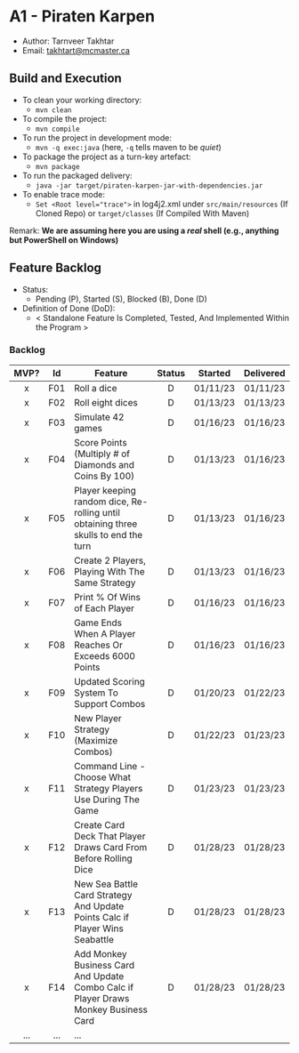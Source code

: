# A1 - Piraten Karpen

  * Author: Tarnveer Takhtar
  * Email: <takhtart@mcmaster.ca>

## Build and Execution

  * To clean your working directory:
    * `mvn clean`
  * To compile the project:
    * `mvn compile`
  * To run the project in development mode:
    * `mvn -q exec:java` (here, `-q` tells maven to be _quiet_)
  * To package the project as a turn-key artefact:
    * `mvn package`
  * To run the packaged delivery:
    * `java -jar target/piraten-karpen-jar-with-dependencies.jar` 
  * To enable trace mode:
    * `Set <Root level="trace">` in log4j2.xml under `src/main/resources` (If Cloned Repo) or `target/classes` (If Compiled With Maven)

Remark: **We are assuming here you are using a _real_ shell (e.g., anything but PowerShell on Windows)**

## Feature Backlog

 * Status: 
   * Pending (P), Started (S), Blocked (B), Done (D)
 * Definition of Done (DoD):
   * < Standalone Feature Is Completed, Tested, And Implemented Within the Program >

### Backlog 

| MVP? | Id  | Feature  | Status  |  Started  | Delivered |
| :-:  |:-:  |---       | :-:     | :-:       | :-:       |
| x   | F01 | Roll a dice | D | 01/11/23 | 01/11/23 |
| x   | F02 | Roll eight dices  | D | 01/13/23 | 01/13/23 |
| x   | F03 | Simulate 42 games | D | 01/16/23 | 01/16/23 |
| x   | F04 | Score Points (Multiply # of Diamonds and Coins By 100) | D | 01/13/23 | 01/16/23 |
| x   | F05 | Player keeping random dice, Re-rolling until obtaining three skulls to end the turn | D | 01/13/23 | 01/16/23 |
| x   | F06 | Create 2 Players, Playing With The Same Strategy | D | 01/13/23 | 01/16/23 |
| x   | F07 | Print % Of Wins of Each Player | D | 01/16/23 |  01/16/23 |
| x   | F08 | Game Ends When A Player Reaches Or Exceeds 6000 Points | D | 01/16/23 | 01/16/23 |
| x   | F09 | Updated Scoring System To Support Combos | D | 01/20/23 | 01/22/23 |
| x   | F10 | New Player Strategy (Maximize Combos) | D | 01/22/23 | 01/23/23 |
| x   | F11 | Command Line - Choose What Strategy Players Use During The Game | D | 01/23/23 | 01/23/23 |
| x   | F12 | Create Card Deck That Player Draws Card From Before Rolling Dice | D | 01/28/23 | 01/28/23 |
| x   | F13 | New Sea Battle Card Strategy And Update Points Calc if Player Wins Seabattle | D | 01/28/23 | 01/28/23 |
| x   | F14 | Add Monkey Business Card And Update Combo Calc if Player Draws Monkey Business Card | D | 01/28/23 | 01/28/23 |
| ... | ... | ... |

